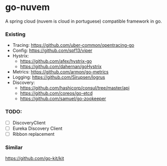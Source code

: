 # go-nuvem

A spring cloud (nuvem is cloud in portuguese) compatible framework in go.

### Existing

- Tracing: https://github.com/uber-common/opentracing-go
- Config: https://github.com/spf13/viper
- Hystrix: 
  - https://github.com/afex/hystrix-go
  - https://github.com/dahernan/goHystrix
- Metrics: https://github.com/armon/go-metrics
- Logging: https://github.com/Sirupsen/logrus
- Discovery: 
  - https://github.com/hashicorp/consul/tree/master/api
  - https://github.com/coreos/go-etcd
  - https://github.com/samuel/go-zookeeper

### TODO:

- [ ] DiscoveryClient
- [ ] Eureka Discovery Client
- [ ] Ribbon replacement

### Similar
https://github.com/go-kit/kit
